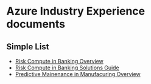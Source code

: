 # Azure Industry Experience documents

## Simple List

- [Risk Compute in Banking Overview](/azure-industry-docs/financial/risk-compute/risk-compute-overview)
- [Risk Compute in Banking Solutions Guide](/azure-industry-docs/financial/risk-compute/risk-compute-sg)
- [Predictive Mainenance in Manufacuring Overview](/azure-industry-docs/manufacturing/pdm-overview)